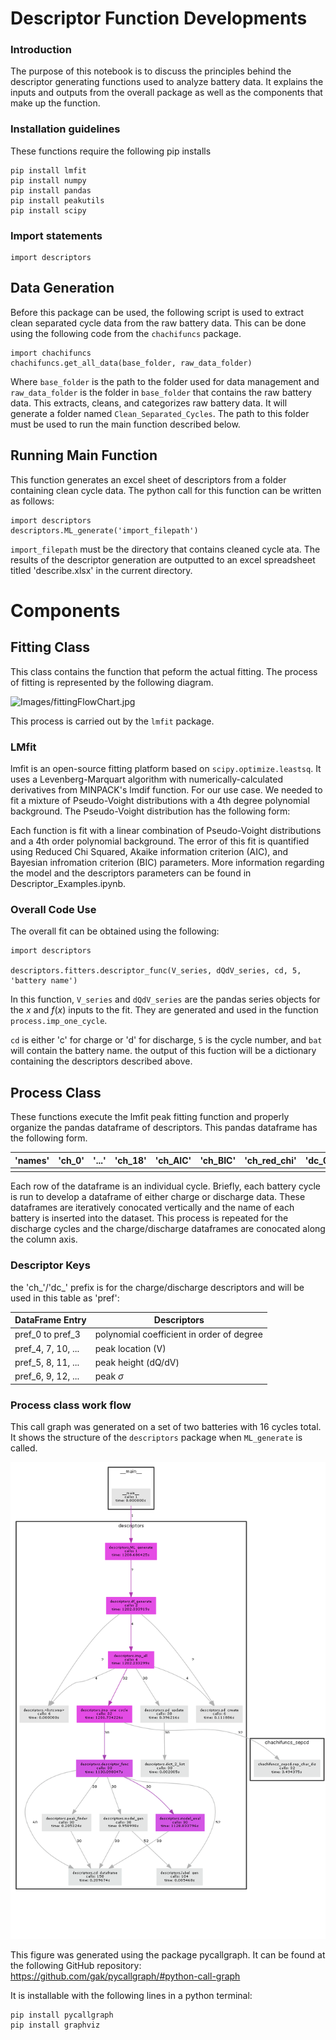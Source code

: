 # Descriptor Function Developments

### Introduction

The purpose of this notebook is to discuss the principles behind the descriptor generating functions used to analyze battery data. It explains the inputs and outputs from the overall package as well as the components that make up the function.

### Installation guidelines

These functions require the following pip installs

```
pip install lmfit
pip install numpy
pip install pandas
pip install peakutils
pip install scipy
```
### Import statements

```
import descriptors
```

## Data Generation

Before this package can be used, the following script is used to extract clean separated cycle data from the raw battery data. This can be done using the following code from the `chachifuncs` package.

```
import chachifuncs
chachifuncs.get_all_data(base_folder, raw_data_folder)
```
Where `base_folder` is the path to the folder used for data management and `raw_data_folder` is the folder in `base_folder` that contains the raw battery data. This extracts, cleans, and categorizes raw battery data. It will generate a folder named `Clean_Separated_Cycles`. The path to this folder must be used to run the main function described below.

## Running Main Function

This function generates an excel sheet of descriptors from a folder containing clean cycle data. The python call for this function can be written as follows:

```
import descriptors
descriptors.ML_generate('import_filepath')
```

`import_filepath` must be the directory that contains cleaned cycle ata. The results of the descriptor generation are outputted to an excel spreadsheet titled 'describe.xlsx' in the current directory.

# Components

## Fitting Class

This class contains the function that peform the actual fitting. The process of fitting is represented by the following diagram.

![Images/fittingFlowChart.jpg](Images/fittingFlowChart.jpg)

This process is carried out by the `lmfit` package.

### LMfit

lmfit is an open-source fitting platform based on `scipy.optimize.leastsq`. It uses a Levenberg-Marquart algorithm with numerically-calculated derivatives from MINPACK's lmdif function. For our use case. We needed to fit a mixture of Pseudo-Voight distributions with a 4th degree polynomial background. The Pseudo-Voight distribution has the following form:

Each function is fit with a linear combination of Pseudo-Voight distributions and a 4th order polynomial background. The error of this fit is quantified using Reduced Chi Squared, Akaike information criterion (AIC), and Bayesian infromation criterion (BIC) parameters. More information regarding the model and the descriptors parameters can be found in Descriptor_Examples.ipynb.

### Overall Code Use

The overall fit can be obtained using the following:
```
import descriptors

descriptors.fitters.descriptor_func(V_series, dQdV_series, cd, 5, 'battery name')
```

In this function, `V_series` and `dQdV_series` are the pandas series objects for the $x$ and $f(x)$ inputs to the fit. They are generated and used in the function `process.imp_one_cycle`.

`cd` is either 'c' for charge or 'd' for discharge, `5` is the cycle number, and `bat` will contain the battery name. the output of this fuction will be a dictionary containing the descriptors described above.

## Process Class

These functions execute the lmfit peak fitting function and properly organize the pandas dataframe of descriptors. This pandas dataframe has the following form.

'names'| 'ch_0'| '...'| 'ch_18'| 'ch_AIC'| 'ch_BIC'| 'ch_red_chi'| 'dc_0'| '...'|'dc_18'| 'dc_AIC'| 'dc_BIC'| 'dc_red_chi'
--|--|--|--|--|--|--|--|--|--|--|--|--
 | | | | | | | | | | | | 
 
 Each row of the dataframe is an individual cycle. Briefly, each battery cycle is run to develop a dataframe of either charge or discharge data. These dataframes are iteratively conocated vertically and the name of each battery is inserted into the dataset. This process is repeated for the discharge cycles and the charge/discharge dataframes are conocated along the column axis.

### Descriptor Keys

the 'ch_'/'dc_' prefix is for the charge/discharge descriptors and will be used in this table as 'pref':

DataFrame Entry | Descriptors
------|------
pref_0 to pref_3 | polynomial coefficient in order of degree
pref_4, 7, 10, ... | peak location (V)
pref_5, 8, 11, ... | peak height (dQ/dV)
pref_6, 9, 12, ... | peak $\sigma$

### Process class work flow

This call graph was generated on a set of two batteries with 16 cycles total. It shows the structure of the `descriptors` package when `ML_generate` is called.

![Images/filter_none_overall.png](Images/filter_none_overall.png)

This figure was generated using the package pycallgraph. It can be found at the following GitHub repository: https://github.com/gak/pycallgraph/#python-call-graph

It is installable with the following lines in a python terminal:
```
pip install pycallgraph
pip install graphviz
```